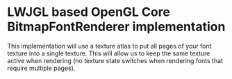 LWJGL based OpenGL Core BitmapFontRenderer implementation
=========================================================

This implementation will use a texture atlas to put all pages of your font texture into a single texture. This will
allow us to keep the same texture active when rendering (no texture state switches when rendering fonts that require
multiple pages).
